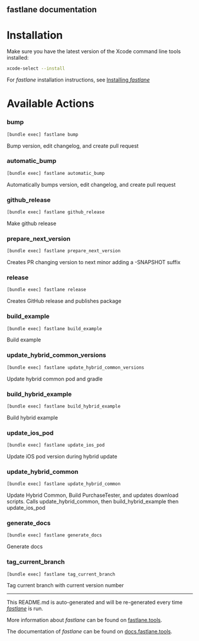 fastlane documentation
----

# Installation

Make sure you have the latest version of the Xcode command line tools installed:

```sh
xcode-select --install
```

For _fastlane_ installation instructions, see [Installing _fastlane_](https://docs.fastlane.tools/#installing-fastlane)

# Available Actions

### bump

```sh
[bundle exec] fastlane bump
```

Bump version, edit changelog, and create pull request

### automatic_bump

```sh
[bundle exec] fastlane automatic_bump
```

Automatically bumps version, edit changelog, and create pull request

### github_release

```sh
[bundle exec] fastlane github_release
```

Make github release

### prepare_next_version

```sh
[bundle exec] fastlane prepare_next_version
```

Creates PR changing version to next minor adding a -SNAPSHOT suffix

### release

```sh
[bundle exec] fastlane release
```

Creates GitHub release and publishes package

### build_example

```sh
[bundle exec] fastlane build_example
```

Build example

### update_hybrid_common_versions

```sh
[bundle exec] fastlane update_hybrid_common_versions
```

Update hybrid common pod and gradle

### build_hybrid_example

```sh
[bundle exec] fastlane build_hybrid_example
```

Build hybrid example

### update_ios_pod

```sh
[bundle exec] fastlane update_ios_pod
```

Update iOS pod version during hybrid update

### update_hybrid_common

```sh
[bundle exec] fastlane update_hybrid_common
```

Update Hybrid Common, Build PurchaseTester, and updates download scripts. Calls update_hybrid_common, then build_hybrid_example then update_ios_pod

### generate_docs

```sh
[bundle exec] fastlane generate_docs
```

Generate docs

### tag_current_branch

```sh
[bundle exec] fastlane tag_current_branch
```

Tag current branch with current version number

----

This README.md is auto-generated and will be re-generated every time [_fastlane_](https://fastlane.tools) is run.

More information about _fastlane_ can be found on [fastlane.tools](https://fastlane.tools).

The documentation of _fastlane_ can be found on [docs.fastlane.tools](https://docs.fastlane.tools).
